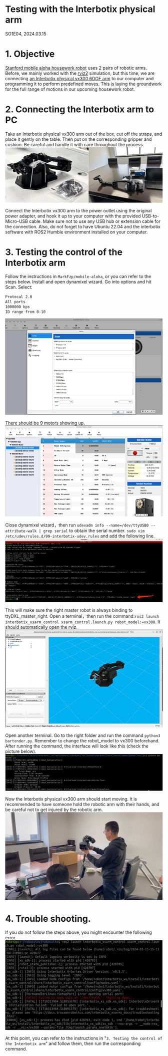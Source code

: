 # Testing with the Interbotix physical arm
SO1E04, 2024.03.15

# 1. Objective


[Stanford mobile aloha housework robot](https://github.com/MarkFzp/mobile-aloha?tab=readme-ov-file#software-selection----os) uses 2 pairs of robotic arms.
Before, we mainly worked with the [rviz2](https://github.com/ros2/rviz) simulation, but this time, we are connecting [an Interbotix physical vx300 6DOF arm](https://docs.trossenrobotics.com/interbotix_xsarms_docs/) to our computer and programming it to perform predefined moves. This is laying the groundwork for the full range of motions in our upcoming housework robot.

# 2. Connecting the Interbotix arm to PC
Take an Interbotix physical vx300 arm out of the box, cut off the straps, and place it gently on the table. Then put on the corresponding gripper and cushion. Be careful and handle it with care throughout the process.
<img src="./image/physical_arm_20240315_1.jpeg">

Connect the Interbotix vx300 arm to the power outlet using the original power adapter, and hook it up to your computer with the provided USB-to-Micro-USB cable. Make sure not to use any USB hub or extension cable for the connection. Also, do not forget to have Ubuntu 22.04 and the interbotix software with ROS2 Humble environment installed on your computer.

# 3. Testing the control of the Interbotix arm
Follow the instructions in ``MarkFzp/mobile-aloha``, or you can refer to the steps below.
Install and open dynamixel wizard. Go into options and hit Scan. 
Select:
   ~~~
   Protocal 2.0
   All ports
   1000000 bps
   ID range from 0-10
   ~~~
<img src="./image/physical_arm_20240315_2.jpeg">

There should be 9 motors showing up.
<img src="./image/physical_arm_20240315_3.jpeg">

Close dynamixel wizard，then run ``udevadm info --name=/dev/ttyUSB0 --attribute-walk | grep serial`` to obtain the serial number.
``sudo vim /etc/udev/rules.d/99-interbotix-udev.rules`` and add the following line.
<img src="./image/physical_arm_20240315_4.jpeg">

This will make sure the right master robot is always binding to ttyDXL_master_right.
Open a terminal，then run the command:``ros2 launch interbotix_xsarm_control xsarm_control.launch.py robot_model:=vx300``. It should automatically open the rviz.
<img src="./image/physical_arm_20240315_5.jpeg">

Open another terminal. Go to the right folder and run the command ``python3 bartender.py``. Remember to change the robot_model to vx300 beforehand. After running the command, the interface will look like this (check the picture below).
<img src="./image/physical_arm_20240315_6.jpeg">

Now the Interbotix physical vx300 arm should start moving. It is recommended to have someone hold the robotic arm with their hands, and be careful not to get injured by the robotic arm.
<img src="./image/physical_arm_20240315_7.jpeg">

# 4. Trouble shooting.
If you do not follow the steps above, you might encounter the following error.
<img src="./image/physical_arm_20240315_8.jpeg">

At this point, you can refer to the instructions in "``3. Testing the control of the Interbotix arm``" and follow them, then run the corresponding command.
